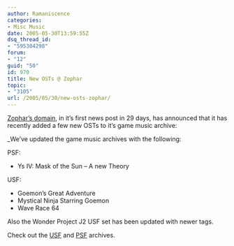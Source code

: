 ```yaml
---
author: Ramaniscence
categories:
- Misc Music
date: 2005-05-30T13:59:55Z
dsq_thread_id:
- "595304298"
forum:
- "12"
guid: "50"
id: 970
title: New OSTs @ Zophar
topic:
- "3105"
url: /2005/05/30/new-osts-zophar/
---
```


[Zophar&#8217;s domain](http://www.zophar.net/), in it&#8217;s first news post in 29 days, has announced that it has recently added a few new OSTs to it&#8217;s game music archive:

_We&#8217;ve updated the game music archives with the following:</p> 

PSF:

* Ys IV: Mask of the Sun &#8211; A new Theory

USF:

* Goemon&#8217;s Great Adventure  
* Mystical Ninja Starring Goemon  
* Wave Race 64

Also the Wonder Project J2 USF set has been updated with newer tags.

Check out the [USF](http://www.zophar.net/usf/) and [PSF](http://www.zophar.net/psf/) archives.</em>